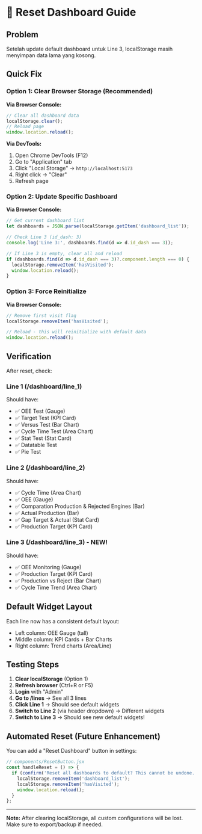 # 🔄 Reset Dashboard Guide

## Problem
Setelah update default dashboard untuk Line 3, localStorage masih menyimpan data lama yang kosong.

## Quick Fix

### Option 1: Clear Browser Storage (Recommended)

**Via Browser Console:**
```javascript
// Clear all dashboard data
localStorage.clear();
// Reload page
window.location.reload();
```

**Via DevTools:**
1. Open Chrome DevTools (F12)
2. Go to "Application" tab
3. Click "Local Storage" → `http://localhost:5173`
4. Right click → "Clear"
5. Refresh page

### Option 2: Update Specific Dashboard

**Via Browser Console:**
```javascript
// Get current dashboard list
let dashboards = JSON.parse(localStorage.getItem('dashboard_list'));

// Check Line 3 (id_dash: 3)
console.log('Line 3:', dashboards.find(d => d.id_dash === 3));

// If Line 3 is empty, clear all and reload
if (dashboards.find(d => d.id_dash === 3)?.component.length === 0) {
  localStorage.removeItem('hasVisited');
  window.location.reload();
}
```

### Option 3: Force Reinitialize

**Via Browser Console:**
```javascript
// Remove first visit flag
localStorage.removeItem('hasVisited');

// Reload - this will reinitialize with default data
window.location.reload();
```

## Verification

After reset, check:

### Line 1 (/dashboard/line_1)
Should have:
- ✅ OEE Test (Gauge)
- ✅ Target Test (KPI Card)
- ✅ Versus Test (Bar Chart)
- ✅ Cycle Time Test (Area Chart)
- ✅ Stat Test (Stat Card)
- ✅ Datatable Test
- ✅ Pie Test

### Line 2 (/dashboard/line_2)
Should have:
- ✅ Cycle Time (Area Chart)
- ✅ OEE (Gauge)
- ✅ Comparation Production & Rejected Engines (Bar)
- ✅ Actual Production (Bar)
- ✅ Gap Target & Actual (Stat Card)
- ✅ Production Target (KPI Card)

### Line 3 (/dashboard/line_3) - NEW!
Should have:
- ✅ OEE Monitoring (Gauge)
- ✅ Production Target (KPI Card)
- ✅ Production vs Reject (Bar Chart)
- ✅ Cycle Time Trend (Area Chart)

## Default Widget Layout

Each line now has a consistent default layout:
- Left column: OEE Gauge (tall)
- Middle column: KPI Cards + Bar Charts
- Right column: Trend charts (Area/Line)

## Testing Steps

1. **Clear localStorage** (Option 1)
2. **Refresh browser** (Ctrl+R or F5)
3. **Login** with "Admin"
4. **Go to /lines** → See all 3 lines
5. **Click Line 1** → Should see default widgets
6. **Switch to Line 2** (via header dropdown) → Different widgets
7. **Switch to Line 3** → Should see new default widgets!

## Automated Reset (Future Enhancement)

You can add a "Reset Dashboard" button in settings:

```javascript
// components/ResetButton.jsx
const handleReset = () => {
  if (confirm('Reset all dashboards to default? This cannot be undone.')) {
    localStorage.removeItem('dashboard_list');
    localStorage.removeItem('hasVisited');
    window.location.reload();
  }
};
```

---

**Note:** After clearing localStorage, all custom configurations will be lost. Make sure to export/backup if needed.


